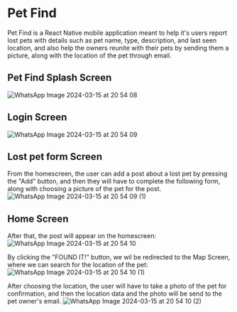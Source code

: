 # Pet Find
Pet Find is a React Native mobile application meant to help it's users report lost pets with details such as pet name, type, description, and last seen location, and also help the owners reunite with their pets by sending them a picture, along with the location of the pet
through email.

## Pet Find Splash Screen

![WhatsApp Image 2024-03-15 at 20 54 08](https://github.com/danacampan/PetFind/assets/118621995/a1d38917-cf5e-406f-8e2b-ea7fad0b7ca3)
## Login Screen
![WhatsApp Image 2024-03-15 at 20 54 09](https://github.com/danacampan/PetFind/assets/118621995/6398258a-e003-4d9b-a300-7af117814af2)


## Lost pet form Screen
From the homescreen, the user can add a post about a lost pet by pressing the "Add" button, and then they will have to complete the following form, along with choosing a picture of the pet for the post.
![WhatsApp Image 2024-03-15 at 20 54 09 (1)](https://github.com/danacampan/PetFind/assets/118621995/ca9367e4-32da-478c-86a0-16e212ef4f9a)


## Home Screen
After that, the post will appear on the homescreen:
![WhatsApp Image 2024-03-15 at 20 54 10](https://github.com/danacampan/PetFind/assets/118621995/5d1d65ec-addd-40f0-80b7-f44f1aec5358)

By clicking the "FOUND IT!" button, we wil be redirected to the Map Screen, where we can search for the location of the pet:
![WhatsApp Image 2024-03-15 at 20 54 10 (1)](https://github.com/danacampan/PetFind/assets/118621995/a8448568-ada5-4a6d-a8c7-38a6e5fcf352)

After choosing the location, the user will have to take a photo of the pet for confirmation, and then the location data and the photo will be send to the pet owner's email.
![WhatsApp Image 2024-03-15 at 20 54 10 (2)](https://github.com/danacampan/PetFind/assets/118621995/feb737f4-950f-4f79-843e-fae49a9ee3eb)












